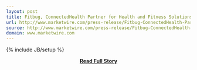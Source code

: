 ```yaml
---
layout: post
title: Fitbug, ConnectedHealth Partner for Health and Fitness Solutions That Connect Consumers and Health Care Providers
url: http://www.marketwire.com/press-release/Fitbug-ConnectedHealth-Partner-Health-Fitness-Solutions-That-Connect-Consumers-1772082.htm
source: http://www.marketwire.com/press-release/Fitbug-ConnectedHealth-Partner-Health-Fitness-Solutions-That-Connect-Consumers-1772082.htm
domain: www.marketwire.com
---
```

{% include JB/setup %}<p></p>
<center><p><a href="http://www.marketwire.com/press-release/Fitbug-ConnectedHealth-Partner-Health-Fitness-Solutions-That-Connect-Consumers-1772082.htm" style='padding:25px; font-sze:18px; font-weight: bold;'>Read Full Story</a></p></center>
